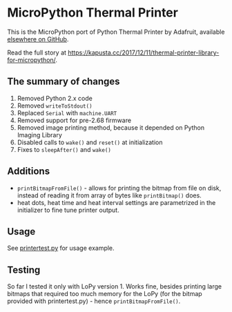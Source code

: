 # MicroPython Thermal Printer
This is the MicroPython port of Python Thermal Printer by Adafruit, available [elsewhere on GitHub](https://github.com/adafruit/Python-Thermal-Printer).

Read the full story at https://kapusta.cc/2017/12/11/thermal-printer-library-for-micropython/.

## The summary of changes

1. Removed Python 2.x code
1. Removed `writeToStdout()`
1. Replaced `Serial` with `machine.UART`
1. Removed support for pre-2.68 firmware
1. Removed image printing method, because it depended on Python Imaging Library
1. Disabled calls to `wake()` and `reset()` at initialization
1. Fixes to `sleepAfter()` and `wake()`

## Additions

* `printBitmapFromFile()` - allows for printing the bitmap from file on disk, instead of reading it from array of bytes like `printBitmap()` does.
* heat dots, heat time and heat interval settings are parametrized in the initializer to fine tune printer output.

## Usage

See [printertest.py]( https://github.com/ayoy/micropython-thermal-printer/blob/master/printertest.py) for usage example.

## Testing

So far I tested it only with LoPy version 1. Works fine, besides printing large bitmaps that required too much memory for the LoPy (for the bitmap provided with printertest.py) - hence `printBitmapFromFile()`.

